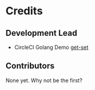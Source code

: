# Credits

## Development Lead

- CircleCI Golang Demo [get-set](https://github.com/get-set)

## Contributors

None yet. Why not be the first?